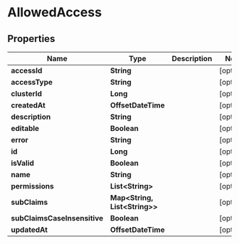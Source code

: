 

# AllowedAccess


## Properties

| Name | Type | Description | Notes |
|------------ | ------------- | ------------- | -------------|
|**accessId** | **String** |  |  [optional] |
|**accessType** | **String** |  |  [optional] |
|**clusterId** | **Long** |  |  [optional] |
|**createdAt** | **OffsetDateTime** |  |  [optional] |
|**description** | **String** |  |  [optional] |
|**editable** | **Boolean** |  |  [optional] |
|**error** | **String** |  |  [optional] |
|**id** | **Long** |  |  [optional] |
|**isValid** | **Boolean** |  |  [optional] |
|**name** | **String** |  |  [optional] |
|**permissions** | **List&lt;String&gt;** |  |  [optional] |
|**subClaims** | **Map&lt;String, List&lt;String&gt;&gt;** |  |  [optional] |
|**subClaimsCaseInsensitive** | **Boolean** |  |  [optional] |
|**updatedAt** | **OffsetDateTime** |  |  [optional] |




